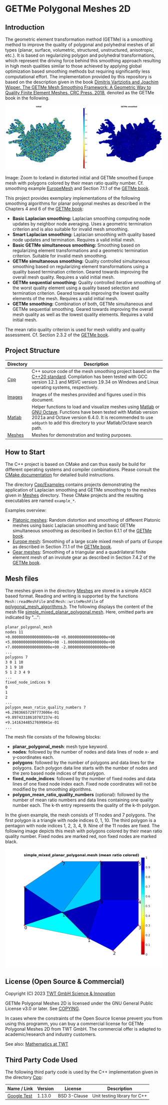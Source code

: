 # GETMe Polygonal Meshes 2D

## Introduction

The geometric element transformation method (GETMe) is a smoothing method to improve the quality of polygonal and polyhedral meshes of all types (planar, surface, volumetric, structured, unstructured, anisotropic, etc.). It is based on regularizing polygon and polyhedral transformations, which represent the driving force behind this smoothing approach resulting in high mesh qualities similar to those achieved by applying global optimization based smoothing methods but requiring significantly less computational effort. The implementation provided by this repository is based on the description given in the book [Dimitris Vartziotis and Joachim Wipper. The GETMe Mesh Smoothing Framework: A Geometric Way to Quality Finite Element Meshes. CRC Press. 2018](https://doi.org/10.1201/9780429399626), denoted as the GETMe book in the following.

  ![Europe mesh zoomed to Iceland](./Images/readme_europemesh_iceland_zoom.png)

Image: Zoom to Iceland in distorted initial and GETMe smoothed Europe mesh with polygons colored by their mean ratio quality number. Cf. smoothing example [EuropeMesh](./Cpp/Examples/EuropeMesh/) and Section 7.1.1 of the [GETMe book](https://doi.org/10.1201/9780429399626).

This project provides exemplary implementations of the following smoothing algorithms for planar polygonal meshes as described in the Chapters 4 and 6 of the [GETMe book](https://doi.org/10.1201/9780429399626):

- **Basic Laplacian smoothing:** Laplacian smoothing computing node updates by neighbor node averaging. Uses a geometric termination criterion and is also suitable for invalid mesh smoothing.
- **Smart Laplacian smoothing:** Laplacian smoothing with quality based node updates and termination. Requires a valid initial mesh.
- **Basic GETMe simultaneous smoothing:** Smoothing based on regularizing element transformations and a geometric termination criterion. Suitable for invalid mesh smoothing.
- **GETMe simultaneous smoothing:** Quality controlled simultaneous smoothing based on regularizing element transformations using a quality based termination criterion. Geared towards improving the overall mesh quality. Requires a valid initial mesh.
- **GETMe sequential smoothing:** Quality controlled iterative smoothing of the worst quality element using a quality based selection and termination criterion. Geared towards improving the lowest quality elements of the mesh. Requires a valid initial mesh.
- **GETMe smoothing:** Combination of both, GETMe simultaneous and GETMe sequential smoothing. Geared towards improving the overall mesh quality as well as the lowest quality elements. Requires a valid initial mesh.

The mean ratio quality criterion is used for mesh validity and quality assessment. Cf. Section 2.3.2 of the [GETMe book](https://doi.org/10.1201/9780429399626).

## Project Structure

|Directory|Description|
|--|--|
|[Cpp](./Cpp/)|C++ source code of the mesh smoothing project based on the [C++20 standard](https://en.cppreference.com/w/cpp/20). Compilation has been tested with GCC version 12.1 and MSVC version 19.34 on Windows and Linux operating systems, respectively.|
|[Images](./Images/)|Images of the meshes provided and figures used in this document.|
|[Matlab](./Matlab/)|Helper functions to load and visualize meshes using [Matlab](https://mathworks.com/products/matlab.html) or [GNU Octave](https://octave.org/). Functions have been tested with Matlab version 2021a and Octave version 6.4.0. It is recommended to use ```addpath``` to add this directory to your Matlab/Octave search path.|
|[Meshes](./Meshes/)|Meshes for demonstration and testing purposes.|

## How to Start

The C++ project is based on CMake and can thus easily be build for different operating systems and compiler combinations. Please consult the [CMake documentation](https://cmake.org/cmake/help/latest/index.html) for detailed build instructions.

The directory [Cpp/Examples](./Cpp/Examples) contains projects demonstrating the application of Laplacian smoothing and GETMe smoothing to the meshes given in [Meshes](./Meshes) directory. These CMake projects and the resulting executables are named ```example_*```.

Examples overview:

- [Platonic meshes](./Cpp/Examples/PlatonicMeshes/): Random distortion and smoothing of different Platonic meshes using basic Laplacian smoothing and basic GETMe simultaneous smoothing as described in Section 6.1.1 of the [GETMe book](https://doi.org/10.1201/9780429399626).
- [Europe mesh](./Cpp/Examples/EuropeMesh/): Smoothing of a large scale mixed mesh of parts of Europe as described in Section 7.1.1 of the [GETMe book](https://doi.org/10.1201/9780429399626).
- [Gear meshes](./Cpp/Examples/GearMeshes/): Smoothing of a triangular and a quadrilateral finite element mesh of an involute gear as described in Section 7.4.2 of the [GETMe book](https://doi.org/10.1201/9780429399626).

## Mesh files

The meshes given in the directory [Meshes](./Meshes) are stored in a simple ASCII based format. Reading and writing is supported by the functions ```Mesh::readMeshFile``` and ```Mesh::writeMeshFile``` of [polygonal_mesh_algorithms.h](./Cpp/Mesh/Include/Mesh/polygonal_mesh_algorithms.h). The following displays the content of the mesh file [simple_mixed_planar_polygonal.mesh](./Meshes/simple_mixed_planar_polygonal.mesh). Here, omitted parts are indicated by "...":

```text
planar_polygonal_mesh
nodes 11
+0.00000000000000000e+00 +0.00000000000000000e+00
+5.00000000000000000e+00 -1.00000000000000000e+00
+7.00000000000000000e+00 -2.00000000000000000e+00
...
polygons 7
3 0 1 10
3 1 9 10
5 1 2 3 4 9
...
fixed_node_indices 9
0
1
2
...
polygon_mean_ratio_quality_numbers 7
+6.29836657297773606e-01
+9.89743318610787237e-01
+9.14163448527699041e-01
...
```

The mesh file consists of the following blocks:

- **planar_polygonal_mesh**: mesh type keyword.
- **nodes**: followed by the number of nodes and data lines of node x- and y-coordinates each.
- **polygons**: followed by the number of polygons and data lines for the polygons. Each polygon data line starts with the number of nodes and the zero based node indices of that polygon.
- **fixed_node_indices**: followed by the number of fixed nodes and data lines of one fixed node index each. Fixed node coordinates will not be modified by the smoothing algorithms.
- **polygon_mean_ratio_quality_numbers** (optional): followed by the number of mean ratio numbers and data lines containing one quality number each. The k-th entry represents the quality of the k-th polygon.

In the given example, the mesh consists of 11 nodes and 7 polygons. The first polygon is a triangle with node indices 0, 1, 10. The third polygon is a pentagon with node indices 1, 2, 3, 4, 9. Nine of the 11 nodes are fixed. The following image depicts this mesh with polygons colored by their mean ratio quality number. Fixed nodes are marked red, non fixed nodes are marked black.

  ![Sample mesh](./Images/simple_mixed_planar_polygonal.png)

## License (Open Source & Commercial)

Copyright (C) 2023  [TWT GmbH Science & Innovation](https://twt-innovation.de/en/)

GETMe Polygonal Meshes 2D is licensed under the GNU General Public License v3.0 or later. See [COPYING](./COPYING).

In cases where the constraints of the Open Source license prevent you from using this programm, you can buy a commercial license for GETMe Polygonal Meshes 2D from TWT GmbH. The commercial offer is adapted to academic/research and industry customers.

See also: [Mathematics at TWT](https://twt-innovation.de/en/mathematik/)

## Third Party Code Used

The following third party code is used by the C++ implementation given in the directory [Cpp](./Cpp):

|Name / Link|Version|License|Description|
|--|--|--|--|
|[Google Test](https://github.com/google/googletest)|1.13.0|BSD 3-Clause|Unit testing library for C++|
